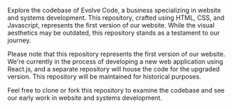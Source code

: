 Explore the codebase of Evolve Code, a business specializing in website and systems development. This repository, crafted using HTML, CSS, and Javascript, represents the first version of our website. While the visual aesthetics may be outdated, this repository stands as a testament to our journey.

Please note that this repository represents the first version of our website. We're currently in the process of developing a new web application using React.js, and a separate repository will house the code for the upgraded version. This repository will be maintained for historical purposes.

Feel free to clone or fork this repository to examine the codebase and see our early work in website and systems development.
